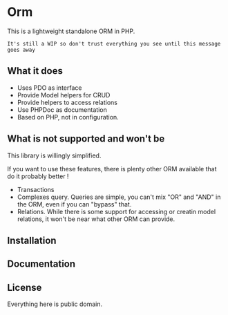 # Orm

This is a lightweight standalone ORM in PHP.

``It's still a WIP so don't trust everything you see until this message goes away``

## What it does

* Uses PDO as interface
* Provide Model helpers for CRUD
* Provide helpers to access relations
* Use PHPDoc as documentation
* Based on PHP, not in configuration.

## What is not supported and won't be

This library is willingly simplified.

If you want to use these features, there is plenty other ORM available that do it probably better ! 

* Transactions
* Complexes query. Queries are simple, you can't mix "OR" and "AND" in the ORM, even if you can "bypass" that.
* Relations. While there is some support for accessing or creatin model relations, it won't be near what other ORM can provide.

## Installation

## Documentation

## License

Everything here is public domain.
